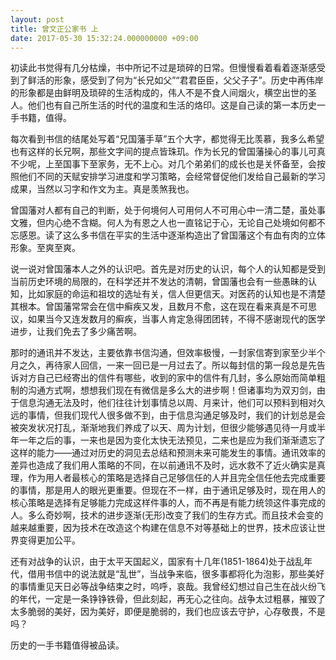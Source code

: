 ```yaml
---
layout: post
title: 曾文正公家书 上
date: 2017-05-30 15:32:24.000000000 +09:00
---
```


初读此书觉得有几分枯燥，书中所记不过是琐碎的日常。但慢慢看着看着逐渐感受到了鲜活的形象，感受到了何为“长兄如父”“君君臣臣，父父子子”。历史中再伟岸的形象都是由鲜明及琐碎的生活构成的，伟人不是不食人间烟火，横空出世的圣人。他们也有自己所生活的时代的温度和生活的烙印。这是自己读的第一本历史一手书籍，值得。  

每次看到书信的结尾处写着“兄国藩手草”五个大字，都觉得无比羡慕，我多么希望也有这样的长兄啊，那些文字间的提点皆珠玑。作为长兄的曾国藩操心的事儿可真不少呢，上至国事下至家务，无不上心。对几个弟弟们的成长也是关怀备至，会按照他们不同的天赋安排学习进度和学习策略，会经常督促他们发给自己最新的学习成果，当然以习字和作文为主。真是羡煞我也。  


曾国藩对人都有自己的判断，处于何境何人可用何人不可用心中一清二楚，虽处事文雅，但内心绝不含糊。何人为有恩之人也一直铭记于心，无论自己处境如何都不忘感恩。读了这么多书信在平实的生活中逐渐构造出了曾国藩这个有血有肉的立体形象。至爽至爽。  


说一说对曾国藩本人之外的认识吧。首先是对历史的认识，每个人的认知都是受到当前历史环境的局限的，在科学还并不发达的清朝，曾国藩也会有一些愚昧的认知，比如家庭的命运和祖坟的选址有关，信人但更信天。对医药的认知也是不清楚其根本。曾国藩常常会在信中癣疾又发，且数月不愈，这在现在看来真是不可思议，如果当今又连发数月的癣疾，当事人肯定急得团团转，不得不感谢现代的医学进步，让我们免去了多少痛苦啊。  


那时的通讯并不发达，主要依靠书信沟通，但效率极慢，一封家信寄到家至少半个月之久，再待家人回信，一来一回已是一月过去了。所以每封信的第一段总是先告诉对方自己已经寄出的信件有哪些，收到的家中的信件有几封，多么原始而简单粗制的沟通方式啊，想想我们现在有微信是多么大的进步啊！但诸事均为双刃剑，由于信息沟通无法及时，他们往往计划事情总以周、月来计，他们可以预料到相对久远的事情，但我们现代人很多做不到，由于信息沟通足够及时，我们的计划总是会被突发状况打乱，渐渐地我们养成了以天、周为计划，但很少能够遇见待一月或半年一年之后的事，一来也是因为变化太快无法预见，二来也是应为我们渐渐遗忘了这样的能力——通过对历史的洞见去总结和预测未来可能发生的事情。通讯效率的差异也造成了我们用人策略的不同，在以前通讯不及时，远水救不了近火确实是真理，作为用人者最核心的策略是选择自己足够信任的人并且完全信任他去完成重要的事情，那是用人的眼光更重要。但现在不一样，由于通讯足够及时，现在用人的核心策略是选择有足够能力完成这样件事的人，而不再是有能力统领这件事完成的人。多么奇妙啊，技术的进步逐渐(无形)改变了我们的生存方式。而且技术会变的越来越重要，因为技术在改造这个构建在信息不对等基础上的世界，技术应该让世界变得更加公平。  


还有对战争的认识，由于太平天国起义，国家有十几年(1851-1864)处于战乱年代，借用书信中的说法就是“乱世”，当战争来临，很多事都将化为泡影，那些美好的事情重见天日必等战争结束之时，呜呼，哀哉。我曾经幻想过自己生在战火纷飞的年代，一定是一条铮铮铁骨，但此刻起，再无心之往向。战争太过粗暴，摧毁了太多脆弱的美好，因为美好，即便是脆弱的，我们也应该去守护，心存敬畏，不是吗？   


历史的一手书籍值得被品读。  

